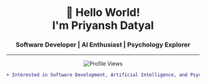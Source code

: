 <h1 align="center">👋 Hello World!<br /> I'm Priyansh Datyal</h1>
<h3 align="center">Software Developer | AI Enthusiast | Psychology Explorer</h3>

---

<p align="center">
   <img src="https://komarev.com/ghpvc/?username=priyanshdatyal&label=Profile%20Views&color=000000&style=plastic" alt="Profile Views" />
</p>

```diff
+ Interested in Software Development, Artificial Intelligence, and Psychology
